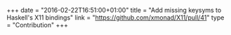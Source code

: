 +++
date = "2016-02-22T16:51:00+01:00"
title = "Add missing keysyms to Haskell's X11 bindings"
link = "https://github.com/xmonad/X11/pull/41"
type = "Contribution"
+++
